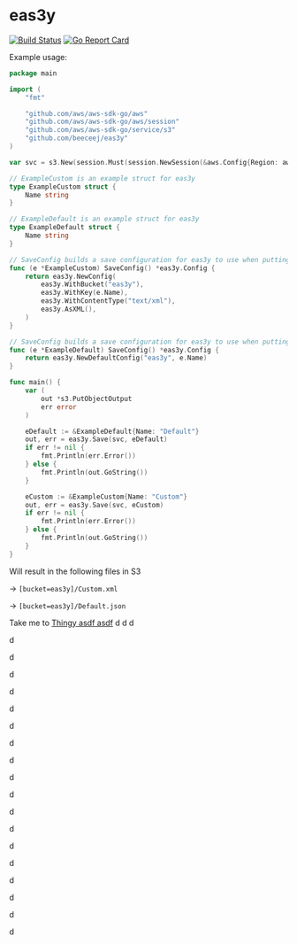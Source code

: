 # eas3y
[![Build Status](https://travis-ci.org/beeceej/eas3y.svg?branch=master)](https://travis-ci.org/beeceej/eas3y)
[![Go Report Card](https://goreportcard.com/badge/github.com/beeceej/eas3y)](https://goreportcard.com/report/github.com/beeceej/eas3y)

Example usage:

```go
package main

import (
	"fmt"

	"github.com/aws/aws-sdk-go/aws"
	"github.com/aws/aws-sdk-go/aws/session"
	"github.com/aws/aws-sdk-go/service/s3"
	"github.com/beeceej/eas3y"
)

var svc = s3.New(session.Must(session.NewSession(&aws.Config{Region: aws.String("us-east-1")})))

// ExampleCustom is an example struct for eas3y
type ExampleCustom struct {
	Name string
}

// ExampleDefault is an example struct for eas3y
type ExampleDefault struct {
	Name string
}

// SaveConfig builds a save configuration for eas3y to use when putting to s3
func (e *ExampleCustom) SaveConfig() *eas3y.Config {
	return eas3y.NewConfig(
		eas3y.WithBucket("eas3y"),
		eas3y.WithKey(e.Name),
		eas3y.WithContentType("text/xml"),
		eas3y.AsXML(),
	)
}

// SaveConfig builds a save configuration for eas3y to use when putting to s3
func (e *ExampleDefault) SaveConfig() *eas3y.Config {
	return eas3y.NewDefaultConfig("eas3y", e.Name)
}

func main() {
	var (
		out *s3.PutObjectOutput
		err error
	)

	eDefault := &ExampleDefault{Name: "Default"}
	out, err = eas3y.Save(svc, eDefault)
	if err != nil {
		fmt.Println(err.Error())
	} else {
		fmt.Println(out.GoString())
	}

	eCustom := &ExampleCustom{Name: "Custom"}
	out, err = eas3y.Save(svc, eCustom)
	if err != nil {
		fmt.Println(err.Error())
	} else {
		fmt.Println(out.GoString())
	}
}

```

Will result in the following files in S3

-> `[bucket=eas3y]/Custom.xml`

-> `[bucket=eas3y]/Default.json`

Take me to [Thingy asdf asdf](#thing)
d
d
d

d

d

d

d

d

d

d

d

d

d

d

d

d

d

d

d

d

d

<a name="thing"></a>




